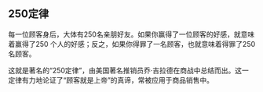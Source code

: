 ## 250定律

每一位顾客身后，大体有250名亲朋好友。如果你赢得了一位顾客的好感，就意味着赢得了250 个人的好感；反之，如果你得罪了一名顾客，也就意味着得罪了250名顾客。

这就是著名的“250定律”，由美国著名推销员乔·吉拉德在商战中总结而出。这一定律有力地论证了“顾客就是上帝”的真谛，常被应用于商品销售中。
